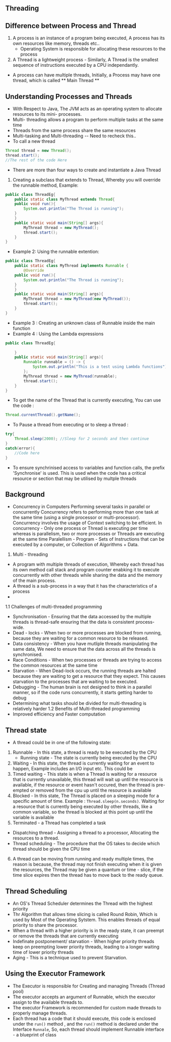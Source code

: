 ## Threading
## Difference between Process and Thread
1. A process is an instance of a program being executed, A process has its own resources like memory, threads etc..
    - Operating System is responsible for allocating these resources to the process
2. A Thread is a lightweight process - Similarly, A Thread is the smallest sequence of instructions executed by a CPU independantly. 
- A process can have multiple threads, Initially, a Process may have one thread, which is called ** Main Thread **
## Understanding Processes and Threads
- With Respect to Java, The JVM acts as an operating system to allocate resources to its mini- processes.
- Multi- threading allows a program to perform multiple tasks at the same time
- Threads from the same process share the same resources
- Multi-tasking and Multi-threading -- Need to recheck this..
- To call a new thread 
```Java 
Thread thread = new Thread();
thread.start();
//The rest of the code Here
```
- There are more than four ways to create and instantiate a Java Thread
1. Creating a subclass that extends to Thread, Whereby you will override the runnable method, Example:
```Java
public class ThreadEg{
    public static class MyThread extends Thread{
    public void run(){
        System.out.println("The Thread is running");
    }
    }
    public static void main(String[] args){
        MyThread thread = new MyThread();
        thread.start();
    }
}
```
- Example 2: Using the runnable extention: 
```Java
public class ThreadEg{
    public static class MyThread implements Runnable {
        @Override
    public void run(){
        System.out.println("The Thread is running");
    }
    }
    public static void main(String[] args){
        MyThread thread = new MyThread(new MyThread());
        thread.start();
    }
}
```
- Example 3 : Creating an unknown class of Runnable inside the main function
- Example 4 : Using the Lambda expressions
```Java
public class ThreadEg{
  
    }
    public static void main(String[] args){
        Runnable runnable = () -> {
            System.out.println("This is a test using Lambda functions")
        };
        MyThread thread = new MyThread(runnable);
        thread.start();
    }
}
```
- To get the name of the Thread that is currently executing, You can use the code :
```Java 
Thread.currentThread().getName();
```
- To Pause a thread from executing or to sleep a thread :
```Java
try{
    Thread.sleep(2000); //Sleep for 2 seconds and then continue
}
catch(error){
    //Code here
}

```

- To ensure synchrinised access to variables and function calls, the prefix 'Synchronise' is used. This is used when the code has a critical resource or section that may be utilised by multple threads
## Background 
- Concurrency in Computers
Performing several tasks in parallel or concurrently 
Concurrency refers to performing more than one task at the same time (using a single processor or multi-processor). Concurrency involves the usage of Context switching to be efficient. In concurrency - Only one process or Thread is executing per time whereas is parallelism, two or more processes or Threads are executing at the same time
Paralellism - 
Program - Sets of Instructions that can be executed by a computer, or Collection of Algorithms + Data. 
<!-- Process - could also be called an  -->
1. Multi - threading 
- A program with multiple threads of execution, Whereby each thread has its own method call stack and program counter enabking it to execute  concurrently with other threads while sharing the data and the memory of the main process.
- A thread is a sub-process in a way that it has the characteristics of a process
-
1.1 Challenges of multi-threaded programming
- Synchronisation - Ensuring that the data accessed by the multiple threads is thread-safe ensuring that the data is consistent process-wide.
- Dead - locks - When two or more processes are blocked from running, because they are waiting for a common resource to be released.
- Data consistency - When you have mutliple threads manipulating the same data, We need to ensure that the data across all the threads is synchronised.
- Race Conditions - When two processes or threads are trying to access the common resources at the same time
- Starvation - When Dead-lock occurs, the running threads are halted because they are waiting to get a resource that they expect. This causes starvation to the processes that are waiting to be executed.
- Debugging - The human brain is not designed to think in a parallel manner, so if the code runs concurrently, it starts getting harder to debug
- Determining what tasks should be divided for  multi-threading is relatively harder
1.2 Benefits of Multi-threaded programming
- Improved efficiency and Faster computation
## Thread state
- A thread could be in one of the following state: 
1. Runnable - In this state, a thread is ready to be executed by the CPU  
    - Running state - The state is currently being executed by the CPU 
2. Waiting - In this state, the thread is currently waiting for an event to happen, Example includes an I/O input etc. This could be 
3. Timed waiting - This state is when a Thread is waiting for a resource that is currently unavailable, this thread will wait up until the resource is available, if the resource or event hasn't occured, then the thread is pre-empted or removed from the cpu up until the resource is available
4. Blocked - In this state, The Thread is placed on a sleeping mode for a specific amount of time. Example : `Thread.sleep(n.seconds)`. Waiting for a resource that is currently being executed by other threads, like a common variable, so the thread is blocked at this point up until the variable is available
5. Terminated - a Thread has completed a task
- Dispatching thread - Assigning a thread to a processor, Allocating the resources to a thread.
- Thread scheduling - The procedure that the OS takes to decide which thread should be given the CPU time
6. A thread can be moving from running and ready multiple times, the reason is because, the thread may not finish executing when it is given the resources, the Thread may be given a quantum or time - slice, if the time slice expires then the thread has to move back to the ready queue.
## Thread Scheduling
- An OS's Thread Scheduler determines the Thread with the highest priority
- Thr Algorithm that allows time slicing is called Round Robin, Which is used by Most of the Operating Sytstem. This enables threads of equal priority to share the processor.
- When a thread with a higher priority is in the ready state, it can preempt or remove the threads that are currently executing
- Indefinate postponement/ starvation - When higher priority threads keep on preempting lower priority threads, leading to a longer waiting time of lower priority threads
- Aging - This is a technique used to prevent Starvation.

## Using the Executor Framework 
- The Executor is responsible for Creating and managing Threads (Thread pool)
- The executor accepts an argument of Runnable, which the executor assign to the available threads to.
- The executor Framework is recommended for custom made threads to properly manage threads.
- Each thread has a code that it should execute, this code is enclosed under the `run()` method , and the `run()` method is declared under the Interface `Runnale`, So, each thread should implement Runnable
interface - a blueprint of class